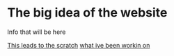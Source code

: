 <!DOCTYPE html>
<html lang="en-us">
<html>
<head>
</head>
<h1>The big idea of the website</h1>
<p>Info that will be here</p>
<a href="https://scratch.mit.edu/projects/270680561/">This leads to the scratch</a>
    <a href="https://repl.it/@Ilovepancakes/python-interactive-fiction/">what ive been workin on</a>
<html>
    
